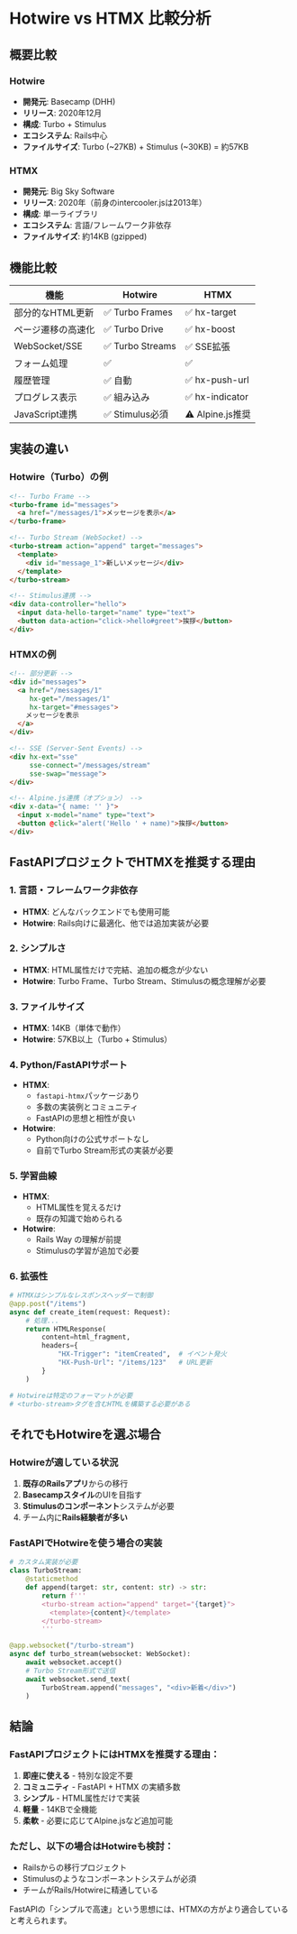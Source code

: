# Hotwire vs HTMX 比較分析

## 概要比較

### Hotwire
- **開発元**: Basecamp (DHH)
- **リリース**: 2020年12月
- **構成**: Turbo + Stimulus
- **エコシステム**: Rails中心
- **ファイルサイズ**: Turbo (~27KB) + Stimulus (~30KB) = 約57KB

### HTMX
- **開発元**: Big Sky Software
- **リリース**: 2020年（前身のintercooler.jsは2013年）
- **構成**: 単一ライブラリ
- **エコシステム**: 言語/フレームワーク非依存
- **ファイルサイズ**: 約14KB (gzipped)

## 機能比較

| 機能 | Hotwire | HTMX |
|------|---------|------|
| 部分的なHTML更新 | ✅ Turbo Frames | ✅ hx-target |
| ページ遷移の高速化 | ✅ Turbo Drive | ✅ hx-boost |
| WebSocket/SSE | ✅ Turbo Streams | ✅ SSE拡張 |
| フォーム処理 | ✅ | ✅ |
| 履歴管理 | ✅ 自動 | ✅ hx-push-url |
| プログレス表示 | ✅ 組み込み | ✅ hx-indicator |
| JavaScript連携 | ✅ Stimulus必須 | ⚠️ Alpine.js推奨 |

## 実装の違い

### Hotwire（Turbo）の例
```html
<!-- Turbo Frame -->
<turbo-frame id="messages">
  <a href="/messages/1">メッセージを表示</a>
</turbo-frame>

<!-- Turbo Stream (WebSocket) -->
<turbo-stream action="append" target="messages">
  <template>
    <div id="message_1">新しいメッセージ</div>
  </template>
</turbo-stream>

<!-- Stimulus連携 -->
<div data-controller="hello">
  <input data-hello-target="name" type="text">
  <button data-action="click->hello#greet">挨拶</button>
</div>
```

### HTMXの例
```html
<!-- 部分更新 -->
<div id="messages">
  <a href="/messages/1" 
     hx-get="/messages/1" 
     hx-target="#messages">
    メッセージを表示
  </a>
</div>

<!-- SSE (Server-Sent Events) -->
<div hx-ext="sse" 
     sse-connect="/messages/stream" 
     sse-swap="message">
</div>

<!-- Alpine.js連携（オプション） -->
<div x-data="{ name: '' }">
  <input x-model="name" type="text">
  <button @click="alert('Hello ' + name)">挨拶</button>
</div>
```

## FastAPIプロジェクトでHTMXを推奨する理由

### 1. **言語・フレームワーク非依存**
- **HTMX**: どんなバックエンドでも使用可能
- **Hotwire**: Rails向けに最適化、他では追加実装が必要

### 2. **シンプルさ**
- **HTMX**: HTML属性だけで完結、追加の概念が少ない
- **Hotwire**: Turbo Frame、Turbo Stream、Stimulusの概念理解が必要

### 3. **ファイルサイズ**
- **HTMX**: 14KB（単体で動作）
- **Hotwire**: 57KB以上（Turbo + Stimulus）

### 4. **Python/FastAPIサポート**
- **HTMX**: 
  - `fastapi-htmx`パッケージあり
  - 多数の実装例とコミュニティ
  - FastAPIの思想と相性が良い
- **Hotwire**: 
  - Python向けの公式サポートなし
  - 自前でTurbo Stream形式の実装が必要

### 5. **学習曲線**
- **HTMX**: 
  - HTML属性を覚えるだけ
  - 既存の知識で始められる
- **Hotwire**: 
  - Rails Way の理解が前提
  - Stimulusの学習が追加で必要

### 6. **拡張性**
```python
# HTMXはシンプルなレスポンスヘッダーで制御
@app.post("/items")
async def create_item(request: Request):
    # 処理...
    return HTMLResponse(
        content=html_fragment,
        headers={
            "HX-Trigger": "itemCreated",  # イベント発火
            "HX-Push-Url": "/items/123"   # URL更新
        }
    )

# Hotwireは特定のフォーマットが必要
# <turbo-stream>タグを含むHTMLを構築する必要がある
```

## それでもHotwireを選ぶ場合

### Hotwireが適している状況
1. **既存のRailsアプリ**からの移行
2. **Basecampスタイル**のUIを目指す
3. **Stimulusのコンポーネント**システムが必要
4. チーム内に**Rails経験者が多い**

### FastAPIでHotwireを使う場合の実装
```python
# カスタム実装が必要
class TurboStream:
    @staticmethod
    def append(target: str, content: str) -> str:
        return f'''
        <turbo-stream action="append" target="{target}">
          <template>{content}</template>
        </turbo-stream>
        '''

@app.websocket("/turbo-stream")
async def turbo_stream(websocket: WebSocket):
    await websocket.accept()
    # Turbo Stream形式で送信
    await websocket.send_text(
        TurboStream.append("messages", "<div>新着</div>")
    )
```

## 結論

### FastAPIプロジェクトには**HTMX**を推奨する理由：

1. **即座に使える** - 特別な設定不要
2. **コミュニティ** - FastAPI + HTMX の実績多数
3. **シンプル** - HTML属性だけで実装
4. **軽量** - 14KBで全機能
5. **柔軟** - 必要に応じてAlpine.jsなど追加可能

### ただし、以下の場合はHotwireも検討：
- Railsからの移行プロジェクト
- Stimulusのようなコンポーネントシステムが必須
- チームがRails/Hotwireに精通している

FastAPIの「シンプルで高速」という思想には、HTMXの方がより適合していると考えられます。